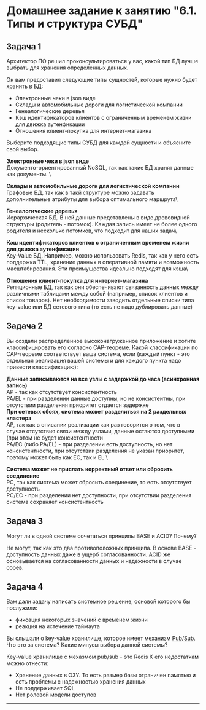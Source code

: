 # Домашнее задание к занятию "6.1. Типы и структура СУБД"

## Задача 1

Архитектор ПО решил проконсультироваться у вас, какой тип БД 
лучше выбрать для хранения определенных данных.

Он вам предоставил следующие типы сущностей, которые нужно будет хранить в БД:

- Электронные чеки в json виде
- Склады и автомобильные дороги для логистической компании
- Генеалогические деревья
- Кэш идентификаторов клиентов с ограниченным временем жизни для движка аутенфикации
- Отношения клиент-покупка для интернет-магазина

Выберите подходящие типы СУБД для каждой сущности и объясните свой выбор.

**Электронные чеки в json виде** \
Документо-ориентированный NoSQL, так как такие БД хранят данные как документы. \

**Склады и автомобильные дороги для логистической компании** \
Графовые БД, так как в такй структуре можно задавать дополнительные атрибуты для выбора оптимального маршрута\

**Генеалогические деревья**\
Иерархическая БД. В ней данные представлены в виде древовидной структуры (родитель - потомок). Каждая запись имеет не более одного родителя и несколько потомков, что подходит для наших задач\

**Кэш идентификаторов клиентов с ограниченным временем жизни для движка аутенфикации**\
Key-Value БД. Например, можно использовать Redis, так как у него есть поддержка TTL, хранение данных в оперативной памяти и возможность масштабирования. Эти преимущества идеально подходят для кэша\

**Отношения клиент-покупка для интернет-магазина** \
Реляционные БД, так как они обеспечивают связанность данных между различными таблицами между собой (например, список клиентов и список товаров). Нет необходимости заводить отдельные списки типа key-value или БД сетевого типа (то есть не надо дублировать данные) 
## Задача 2

Вы создали распределенное высоконагруженное приложение и хотите классифицировать его согласно 
CAP-теореме. Какой классификации по CAP-теореме соответствует ваша система, если 
(каждый пункт - это отдельная реализация вашей системы и для каждого пункта надо привести классификацию):

**Данные записываются на все узлы с задержкой до часа (асинхронная запись)** \
AP - так как отсутствует консистентность \
PA/EL - при разделении данные доступны, но не консистентны, при отсутствии разделения приоритет отдается задержке \
**При сетевых сбоях, система может разделиться на 2 раздельных кластера** \
AP, так как в описании реализации как раз говорится о том, что в случае отсутствия связи между узлами, данные остаются доступными (при этом не будет консистентности \
PA/EC (либо PA/EL) - при разделении есть доступность, но нет консистентности, при отсутствии разделения не указан приоритет, поэтому может быть как EC, так и EL \

**Система может не прислать корректный ответ или сбросить соединение** \
PC, так как система может сбросить соединение, то есть отсутствует доступность \
PC/EC - при разделении нет доступности, при отсутствии разделения система сохраняет консистентность


## Задача 3

Могут ли в одной системе сочетаться принципы BASE и ACID? Почему?

Не могут, так как это два противоположных принципа. В основе BASE - доступность данных даже в ущерб согласованности. ACID же основывается на согласованности данных и надежности в случае сбоев. 

## Задача 4

Вам дали задачу написать системное решение, основой которого бы послужили:

- фиксация некоторых значений с временем жизни
- реакция на истечение таймаута

Вы слышали о key-value хранилище, которое имеет механизм [Pub/Sub](https://habr.com/ru/post/278237/). 
Что это за система? Какие минусы выбора данной системы?

Key-value хранилище с мехазмом pub/sub - это Redis
К его недостаткам можно отнести:
- Хранение данных в ОЗУ. То есть размер базы ограничен памятью и есть проблемы с надежностью хранения данных
- Не поддерживает SQL
- Нет ролевой модели доступов

---
